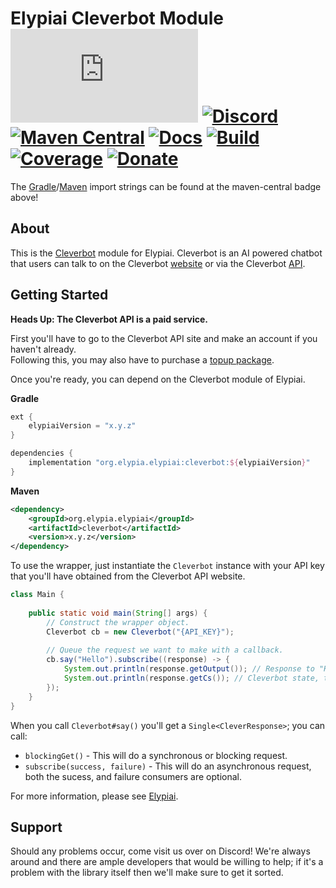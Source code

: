 # Elypiai Cleverbot Module [![Matrix]][matrix-community] [![Discord]][discord-guild] [![Maven Central]][maven-page] [![Docs]][documentation] [![Build]][gitlab] [![Coverage]][gitlab] [![Donate]][elypia-donate]
The [Gradle]/[Maven] import strings can be found at the maven-central badge above!

## About
This is the [Cleverbot] module for Elypiai.
Cleverbot is an AI powered chatbot that users can talk to on the Cleverbot [website]
or via the Cleverbot [API][Cleverbot].

## Getting Started
**Heads Up: The Cleverbot API is a paid service.**

First you'll have to go to the Cleverbot API site and make an account if you haven't already.  
Following this, you may also have to purchase a [topup package][Cleverbot].  

Once you're ready, you can depend on the Cleverbot module of Elypiai.

**Gradle**
```gradle
ext {
    elypiaiVersion = "x.y.z"
}

dependencies {
    implementation "org.elypia.elypiai:cleverbot:${elypiaiVersion}"
}
```

**Maven**
```xml
<dependency>
    <groupId>org.elypia.elypiai</groupId>
    <artifactId>cleverbot</artifactId>
    <version>x.y.z</version>
</dependency>
```

To use the wrapper, just instantiate the `Cleverbot` instance with your API key
that you'll have obtained from the Cleverbot API website.

```java
class Main {
 
    public static void main(String[] args) {
        // Construct the wrapper object.
        Cleverbot cb = new Cleverbot("{API_KEY}");
        
        // Queue the request we want to make with a callback.
        cb.say("Hello").subscribe((response) -> {
            System.out.println(response.getOutput()); // Response to "Hello"
            System.out.println(response.getCs()); // Cleverbot state, to continue the conversation
        });
    }
}
```

When you call `Cleverbot#say()` you'll get a `Single<CleverResponse>`; you can call:
* `blockingGet()` - This will do a synchronous or blocking request.
* `subscribe(success, failure)` - This will do an asynchronous request, both the sucess, and failure consumers are optional.

For more information, please see [Elypiai].

## Support
Should any problems occur, come visit us over on Discord! We're always around and there are
ample developers that would be willing to help; if it's a problem with the library itself then we'll
make sure to get it sorted.

[matrix-community]: https://matrix.to/#/+elypia:matrix.org "Matrix Invite"
[discord-guild]: https://discord.gg/hprGMaM "Discord Invite"
[maven-page]: https://search.maven.org/artifact/org.elypia.elypiai/cleverbot "Maven Central"
[documentation]: https://elypia.gitlab.io/elypiai/com/elypia/elypiai/cleverbot/package-summary.html "Documentation"
[gitlab]: https://gitlab.com/Elypia/elypiai/commits/master "Repository on GitLab"
[elypia-donate]: https://elypia.org/donate "Donate to Elypia"
[Gradle]: https://gradle.org/ "Depend via Gradle"
[Maven]: https://maven.apache.org/ "Depend via Maven"
[Cleverbot]: https://www.cleverbot.com/api/ "Cleverbot API"
[website]: https://www.cleverbot.com/ "Cleverbot Website"
[Elypiai]: https://gitlab.com/Elypia/elypiai "Elypiai Repository"

[Matrix]: https://img.shields.io/matrix/elypia-general:matrix.org?logo=matrix "Matrix Shield"
[Discord]: https://discord.com/api/guilds/184657525990359041/widget.png "Discord Shield"
[Maven Central]: https://img.shields.io/maven-central/v/org.elypia.elypiai/cleverbot "Download Shield"
[Docs]: https://img.shields.io/badge/docs-elypiai-blue.svg "Documentation Shield"
[Build]: https://gitlab.com/Elypia/elypiai/badges/master/pipeline.svg "GitLab Build Shield"
[Coverage]: https://gitlab.com/Elypia/elypiai/badges/master/coverage.svg "GitLab Coverage Shield"
[Donate]: https://img.shields.io/badge/donate-elypia-blueviolet "Donate Shield"
